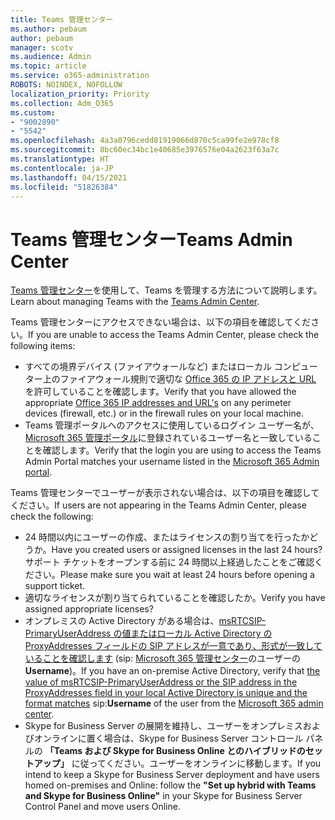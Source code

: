 ```yaml
---
title: Teams 管理センター
ms.author: pebaum
author: pebaum
manager: scotv
ms.audience: Admin
ms.topic: article
ms.service: o365-administration
ROBOTS: NOINDEX, NOFOLLOW
localization_priority: Priority
ms.collection: Adm_O365
ms.custom:
- "9002890"
- "5542"
ms.openlocfilehash: 4a3a0796cedd81919066d870c5ca99fe2e978cf8
ms.sourcegitcommit: 8bc60ec34bc1e40685e3976576e04a2623f63a7c
ms.translationtype: HT
ms.contentlocale: ja-JP
ms.lasthandoff: 04/15/2021
ms.locfileid: "51826384"
---
```

# <a name="teams-admin-center"></a><span data-ttu-id="170a4-102">Teams 管理センター</span><span class="sxs-lookup"><span data-stu-id="170a4-102">Teams Admin Center</span></span>

<span data-ttu-id="170a4-103">[Teams 管理センター](https://docs.microsoft.com/microsoftteams/manage-teams-skypeforbusiness-admin-center)を使用して、Teams を管理する方法について説明します。</span><span class="sxs-lookup"><span data-stu-id="170a4-103">Learn about managing Teams with the [Teams Admin Center](https://docs.microsoft.com/microsoftteams/manage-teams-skypeforbusiness-admin-center).</span></span>

<span data-ttu-id="170a4-104">Teams 管理センターにアクセスできない場合は、以下の項目を確認してください。</span><span class="sxs-lookup"><span data-stu-id="170a4-104">If you are unable to access the Teams Admin Center, please check the following items:</span></span>

- <span data-ttu-id="170a4-105">すべての境界デバイス (ファイアウォールなど) またはローカル コンピューター上のファイアウォール規則で適切な [Office 365 の IP アドレスと URL](https://docs.microsoft.com/Office365/Enterprise/office-365-ip-web-service) を許可していることを確認します。</span><span class="sxs-lookup"><span data-stu-id="170a4-105">Verify that you have allowed the appropriate [Office 365 IP addresses and URL's](https://docs.microsoft.com/Office365/Enterprise/office-365-ip-web-service) on any perimeter devices (firewall, etc.) or in the firewall rules on your local machine.</span></span>
- <span data-ttu-id="170a4-106">Teams 管理ポータルへのアクセスに使用しているログイン ユーザー名が、[Microsoft 365 管理ポータル](https://admin.microsoft.com/Adminportal/Home?source=applauncher#/users)に登録されているユーザー名と一致していることを確認します。</span><span class="sxs-lookup"><span data-stu-id="170a4-106">Verify that the login you are using to access the Teams Admin Portal matches your username listed in the [Microsoft 365 Admin portal](https://admin.microsoft.com/Adminportal/Home?source=applauncher#/users).</span></span>

<span data-ttu-id="170a4-107">Teams 管理センターでユーザーが表示されない場合は、以下の項目を確認してください。</span><span class="sxs-lookup"><span data-stu-id="170a4-107">If users are not appearing in the Teams Admin Center, please check the following:</span></span>

- <span data-ttu-id="170a4-108">24 時間以内にユーザーの作成、またはライセンスの割り当てを行ったかどうか。</span><span class="sxs-lookup"><span data-stu-id="170a4-108">Have you created users or assigned licenses in the last 24 hours?</span></span> <span data-ttu-id="170a4-109">サポート チケットをオープンする前に 24 時間以上経過したことをご確認ください。</span><span class="sxs-lookup"><span data-stu-id="170a4-109">Please make sure you wait at least 24 hours before opening a support ticket.</span></span>
- <span data-ttu-id="170a4-110">適切なライセンスが割り当てられていることを確認したか。</span><span class="sxs-lookup"><span data-stu-id="170a4-110">Verify you have assigned appropriate licenses?</span></span>
- <span data-ttu-id="170a4-111">オンプレミスの Active Directory がある場合は、[msRTCSIP-PrimaryUserAddress の値またはローカル Active Directory の ProxyAddresses フィールドの SIP アドレスが一意であり、形式が一致していることを確認します](https://docs.microsoft.com/skypeforbusiness/troubleshoot/online-configuration/msrtcsip-primaryuseraddress-proxyaddaddress) (sip: [Microsoft 365 管理センター](https://admin.microsoft.com/Adminportal/Home?source=applauncher#/users)のユーザーの **Username**)。</span><span class="sxs-lookup"><span data-stu-id="170a4-111">If you have an on-premise Active Directory, verify that [the value of msRTCSIP-PrimaryUserAddress or the SIP address in the ProxyAddresses field in your local Active Directory is unique and the format matches](https://docs.microsoft.com/skypeforbusiness/troubleshoot/online-configuration/msrtcsip-primaryuseraddress-proxyaddaddress) sip:**Username** of the user from the [Microsoft 365 admin center](https://admin.microsoft.com/Adminportal/Home?source=applauncher#/users).</span></span>
- <span data-ttu-id="170a4-112">Skype for Business Server の展開を維持し、ユーザーをオンプレミスおよびオンラインに置く場合は、Skype for Business Server コントロール パネルの **「Teams および Skype for Business Online とのハイブリッドのセットアップ」** に従ってください。ユーザーをオンラインに移動します。</span><span class="sxs-lookup"><span data-stu-id="170a4-112">If you intend to keep a Skype for Business Server deployment and have users homed on-premises and Online: follow the **"Set up hybrid with Teams and Skype for Business Online"** in your Skype for Business Server Control Panel and move users Online.</span></span>
